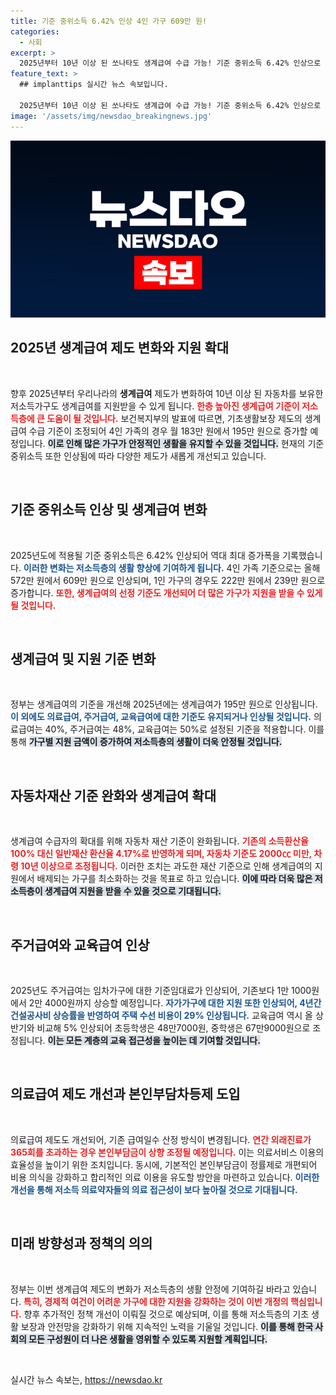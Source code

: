 ```yaml
---
title: 기준 중위소득 6.42% 인상 4인 가구 609만 원!
categories:
  - 사회
excerpt: >
  2025년부터 10년 이상 된 쏘나타도 생계급여 수급 가능! 기준 중위소득 6.42% 인상으로 기초생활행복이 기대됩니다. 저소득층을 위한 제도 개선에 주목하세요!
feature_text: >
  ## implanttips 실시간 뉴스 속보입니다.

  2025년부터 10년 이상 된 쏘나타도 생계급여 수급 가능! 기준 중위소득 6.42% 인상으로 기초생활행복이 기대됩니다. 저소득층을 위한 제도 개선에 주목하세요!
image: '/assets/img/newsdao_breakingnews.jpg'
---
```


<p><img src="/assets/img/newsdao_breakingnews.jpg" alt="implanttips 속보" /></p>

<h2 data-ke-size="size26">2025년 생계급여 제도 변화와 지원 확대</h2>

<p data-ke-size="size16">&nbsp;</p>

<p>향후 2025년부터 우리나라의 <b>생계급여</b> 제도가 변화하여 10년 이상 된 자동차를 보유한 저소득가구도 생계급여를 지원받을 수 있게 됩니다. <b><span style="color: #ee2323;">한층 높아진 생계급여 기준이 저소득층에 큰 도움이 될 것입니다.</span></b> 보건복지부의 발표에 따르면, 기초생활보장 제도의 생계급여 수급 기준이 조정되어 4인 가족의 경우 월 183만 원에서 195만 원으로 증가할 예정입니다. <b><span style="background-color: #21538527;">이로 인해 많은 가구가 안정적인 생활을 유지할 수 있을 것입니다.</span></b> 현재의 기준 중위소득 또한 인상됨에 따라 다양한 제도가 새롭게 개선되고 있습니다.</p>

<p data-ke-size="size16">&nbsp;</p>

<h2 data-ke-size="size26">기준 중위소득 인상 및 생계급여 변화</h2>

<p data-ke-size="size16">&nbsp;</p>

<p>2025년도에 적용될 기준 중위소득은 6.42% 인상되어 역대 최대 증가폭을 기록했습니다. <b><span style="color: #1a5490;">이러한 변화는 저소득층의 생활 향상에 기여하게 됩니다.</span></b> 4인 가족 기준으로는 올해 572만 원에서 609만 원으로 인상되며, 1인 가구의 경우도 222만 원에서 239만 원으로 증가합니다. <b><span style="color: #ee2323;">또한, 생계급여의 선정 기준도 개선되어 더 많은 가구가 지원을 받을 수 있게 될 것입니다.</span></b></p>

<p data-ke-size="size16">&nbsp;</p>

<h2 data-ke-size="size26">생계급여 및 지원 기준 변화</h2>

<p data-ke-size="size16">&nbsp;</p>

<p>정부는 생계급여의 기준을 개선해 2025년에는 생계급여가 195만 원으로 인상됩니다. <b><span style="color: #1a5490;">이 외에도 의료급여, 주거급여, 교육급여에 대한 기준도 유지되거나 인상될 것입니다.</span></b> 의료급여는 40%, 주거급여는 48%, 교육급여는 50%로 설정된 기준을 적용합니다. 이를 통해 <b><span style="background-color: #21538527;">가구별 지원 금액이 증가하여 저소득층의 생활이 더욱 안정될 것입니다.</span></b></p>

<p data-ke-size="size16">&nbsp;</p>

<h2 data-ke-size="size26">자동차재산 기준 완화와 생계급여 확대</h2>

<p data-ke-size="size16">&nbsp;</p>

<p>생계급여 수급자의 확대를 위해 자동차 재산 기준이 완화됩니다. <b><span style="color: #ee2323;">기존의 소득환산율 100% 대신 일반재산 환산율 4.17%로 반영하게 되며, 자동차 기준도 2000㏄ 미만, 차령 10년 이상으로 조정됩니다.</span></b> 이러한 조치는 과도한 재산 기준으로 인해 생계급여의 지원에서 배제되는 가구를 최소화하는 것을 목표로 하고 있습니다. <b><span style="background-color: #21538527;">이에 따라 더욱 많은 저소득층이 생계급여 지원을 받을 수 있을 것으로 기대됩니다.</span></b></p>

<p data-ke-size="size16">&nbsp;</p>

<h2 data-ke-size="size26">주거급여와 교육급여 인상</h2>

<p data-ke-size="size16">&nbsp;</p>

<p>2025년도 주거급여는 임차가구에 대한 기준임대료가 인상되어, 기존보다 1만 1000원에서 2만 4000원까지 상승할 예정입니다. <b><span style="color: #1a5490;">자가가구에 대한 지원 또한 인상되어, 4년간 건설공사비 상승률을 반영하여 주택 수선 비용이 29% 인상됩니다.</span></b> 교육급여 역시 올 상반기와 비교해 5% 인상되어 초등학생은 48만7000원, 중학생은 67만9000원으로 조정됩니다. <b><span style="background-color: #21538527;">이는 모든 계층의 교육 접근성을 높이는 데 기여할 것입니다.</span></b></p>

<p data-ke-size="size16">&nbsp;</p>

<h2 data-ke-size="size26">의료급여 제도 개선과 본인부담차등제 도입</h2>

<p data-ke-size="size16">&nbsp;</p>

<p>의료급여 제도도 개선되어, 기존 급여일수 산정 방식이 변경됩니다. <b><span style="color: #ee2323;">연간 외래진료가 365회를 초과하는 경우 본인부담금이 상향 조정될 예정입니다.</span></b> 이는 의료서비스 이용의 효율성을 높이기 위한 조치입니다. 동시에, 기본적인 본인부담금이 정률제로 개편되어 비용 의식을 강화하고 합리적인 의료 이용을 유도할 방안을 마련하고 있습니다. <b><span style="color: #1a5490;">이러한 개선을 통해 저소득 의료약자들의 의료 접근성이 보다 높아질 것으로 기대됩니다.</span></b></p>

<p data-ke-size="size16">&nbsp;</p>

<h2 data-ke-size="size26">미래 방향성과 정책의 의의</h2>

<p data-ke-size="size16">&nbsp;</p>

<p>정부는 이번 생계급여 제도의 변화가 저소득층의 생활 안정에 기여하길 바라고 있습니다. <b><span style="color: #ee2323;">특히, 경제적 여건이 어려운 가구에 대한 지원을 강화하는 것이 이번 개정의 핵심입니다.</span></b> 향후 추가적인 정책 개선이 이뤄질 것으로 예상되며, 이를 통해 저소득층의 기초 생활 보장과 안전망을 강화하기 위해 지속적인 노력을 기울일 것입니다. <b><span style="background-color: #21538527;">이를 통해 한국 사회의 모든 구성원이 더 나은 생활을 영위할 수 있도록 지원할 계획입니다.</span></b></p>

<p data-ke-size="size16">&nbsp;</p>
실시간 뉴스 속보는, <a href="https://newsdao.kr" rel="dofollow">https://newsdao.kr</a>


